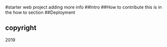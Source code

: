 #starter web project
adding more info
##Intro
##How to contribute
this is in the how to section
##Deployment

## copyright
2019